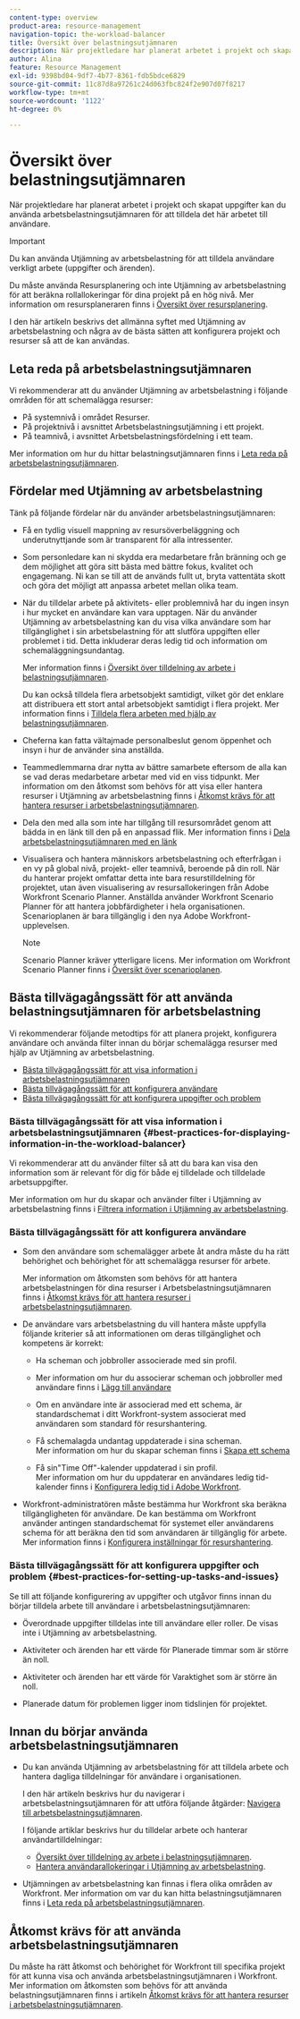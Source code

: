 ```yaml
---
content-type: overview
product-area: resource-management
navigation-topic: the-workload-balancer
title: Översikt över belastningsutjämnaren
description: När projektledare har planerat arbetet i projekt och skapat uppgifter kan du använda arbetsbelastningsutjämnaren för att tilldela arbetet till användare i dina team.
author: Alina
feature: Resource Management
exl-id: 9398bd04-9df7-4b77-8361-fdb5bdce6829
source-git-commit: 11c87d8a97261c24d063fbc824f2e907d07f8217
workflow-type: tm+mt
source-wordcount: '1122'
ht-degree: 0%

---
```


# Översikt över belastningsutjämnaren

<!--
<p>(NOTE: this is linked from the UI for the Workload Balancer page. DO NOT CHANGE TITLE OR LINK) </p>
-->

När projektledare har planerat arbetet i projekt och skapat uppgifter kan du använda arbetsbelastningsutjämnaren för att tilldela det här arbetet till användare.

>[!IMPORTANT]
>
>Du kan använda Utjämning av arbetsbelastning för att tilldela användare verkligt arbete (uppgifter och ärenden).
>
>Du måste använda Resursplanering och inte Utjämning av arbetsbelastning för att beräkna rollallokeringar för dina projekt på en hög nivå. Mer information om resursplaneraren finns i [Översikt över resursplanering](../../resource-mgmt/resource-planning/get-started-resource-planner.md).

I den här artikeln beskrivs det allmänna syftet med Utjämning av arbetsbelastning och några av de bästa sätten att konfigurera projekt och resurser så att de kan användas.

## Leta reda på arbetsbelastningsutjämnaren

<!--
<p>(NOTE: This will be taken out when all we will have is one tool - should be replaced by a blurb that says you can add this tool anywhere, in any custom tab, etc (long term dev promise)) </p>
-->

Vi rekommenderar att du använder Utjämning av arbetsbelastning i följande områden för att schemalägga resurser:

* På systemnivå i området Resurser.
* På projektnivå i avsnittet Arbetsbelastningsutjämning i ett projekt.
* På teamnivå, i avsnittet Arbetsbelastningsfördelning i ett team.

Mer information om hur du hittar belastningsutjämnaren finns i [Leta reda på arbetsbelastningsutjämnaren](../../resource-mgmt/workload-balancer/locate-workload-balancer.md).

## Fördelar med Utjämning av arbetsbelastning

Tänk på följande fördelar när du använder arbetsbelastningsutjämnaren:

<!--
<p> Add about the what-if scenarios as a benefit when they become available </p>
-->

* Få en tydlig visuell mappning av resursöverbeläggning och underutnyttjande som är transparent för alla intressenter.
* Som personledare kan ni skydda era medarbetare från bränning och ge dem möjlighet att göra sitt bästa med bättre fokus, kvalitet och engagemang. Ni kan se till att de används fullt ut, bryta vattentäta skott och göra det möjligt att anpassa arbetet mellan olika team.
* När du tilldelar arbete på aktivitets- eller problemnivå har du ingen insyn i hur mycket en användare kan vara upptagen. När du använder Utjämning av arbetsbelastning kan du visa vilka användare som har tillgänglighet i sin arbetsbelastning för att slutföra uppgiften eller problemet i tid. Detta inkluderar deras ledig tid och information om schemaläggningsundantag.

   Mer information finns i [Översikt över tilldelning av arbete i belastningsutjämnaren](../../resource-mgmt/workload-balancer/assign-work-in-workload-balancer.md).

   Du kan också tilldela flera arbetsobjekt samtidigt, vilket gör det enklare att distribuera ett stort antal arbetsobjekt samtidigt i flera projekt. Mer information finns i [Tilldela flera arbeten med hjälp av belastningsutjämnaren](../../resource-mgmt/workload-balancer/assign-work-in-workload-balancer-in-bulk.md).

* Cheferna kan fatta vältajmade personalbeslut genom öppenhet och insyn i hur de använder sina anställda.
* Teammedlemmarna drar nytta av bättre samarbete eftersom de alla kan se vad deras medarbetare arbetar med vid en viss tidpunkt. Mer information om den åtkomst som behövs för att visa eller hantera resurser i Utjämning av arbetsbelastning finns i [Åtkomst krävs för att hantera resurser i arbetsbelastningsutjämnaren](../../resource-mgmt/workload-balancer/access-needed-manage-resources-balancer.md).
* Dela den med alla som inte har tillgång till resursområdet genom att bädda in en länk till den på en anpassad flik. Mer information finns i [Dela arbetsbelastningsutjämnaren med en länk](../../resource-mgmt/workload-balancer/share-link-for-workload-balancer.md)
* Visualisera och hantera människors arbetsbelastning och efterfrågan i en vy på global nivå, projekt- eller teamnivå, beroende på din roll. När du hanterar projekt omfattar detta inte bara resurstilldelning för projektet, utan även visualisering av resursallokeringen från Adobe Workfront Scenario Planner. Anställda använder Workfront Scenario Planner för att hantera jobbfärdigheter i hela organisationen. Scenarioplanen är bara tillgänglig i den nya Adobe Workfront-upplevelsen.

   >[!NOTE]
   >
   >  Scenario Planner kräver ytterligare licens. Mer information om Workfront Scenario Planner finns i [Översikt över scenarioplanen](../../scenario-planner/scenario-planner-overview.md).


## Bästa tillvägagångssätt för att använda belastningsutjämnaren för arbetsbelastning

Vi rekommenderar följande metodtips för att planera projekt, konfigurera användare och använda filter innan du börjar schemalägga resurser med hjälp av Utjämning av arbetsbelastning.

* [Bästa tillvägagångssätt för att visa information i arbetsbelastningsutjämnaren](#best-practices-for-displaying-information-in-the-workload-balancer)
* [Bästa tillvägagångssätt för att konfigurera användare](#best-practices-for-setting-up-users)
* [Bästa tillvägagångssätt för att konfigurera uppgifter och problem](#best-practices-for-setting-up-tasks-and-issues)

### Bästa tillvägagångssätt för att visa information i arbetsbelastningsutjämnaren {#best-practices-for-displaying-information-in-the-workload-balancer}

Vi rekommenderar att du använder filter så att du bara kan visa den information som är relevant för dig för både ej tilldelade och tilldelade arbetsuppgifter.

Mer information om hur du skapar och använder filter i Utjämning av arbetsbelastning finns i [Filtrera information i Utjämning av arbetsbelastning](../../resource-mgmt/workload-balancer/filter-information-workload-balancer.md).

### Bästa tillvägagångssätt för att konfigurera användare

* Som den användare som schemalägger arbete åt andra måste du ha rätt behörighet och behörighet för att schemalägga resurser för arbete.

   Mer information om åtkomsten som behövs för att hantera arbetsbelastningen för dina resurser i Arbetsbelastningsutjämnaren finns i [Åtkomst krävs för att hantera resurser i arbetsbelastningsutjämnaren](../../resource-mgmt/workload-balancer/access-needed-manage-resources-balancer.md).

* De användare vars arbetsbelastning du vill hantera måste uppfylla följande kriterier så att informationen om deras tillgänglighet och kompetens är korrekt:

   * Ha scheman och jobbroller associerade med sin profil.
   * Mer information om hur du associerar scheman och jobbroller med användare finns i [Lägg till användare](../../administration-and-setup/add-users/create-and-manage-users/add-users.md)
   * Om en användare inte är associerad med ett schema, är standardschemat i ditt Workfront-system associerat med användaren som standard för resurshantering.
   * Få schemalagda undantag uppdaterade i sina scheman.\
      Mer information om hur du skapar scheman finns i [Skapa ett schema](../../administration-and-setup/set-up-workfront/configure-timesheets-schedules/create-schedules.md)

   * Få sin&quot;Time Off&quot;-kalender uppdaterad i sin profil.\
      Mer information om hur du uppdaterar en användares ledig tid-kalender finns i [Konfigurera ledig tid i Adobe Workfront](../../workfront-basics/manage-your-account-and-profile/configuring-your-user-profile/personal-time-overview.md).

      <!--   
     <div data-mc-conditions="QuicksilverOrClassic.Draft mode">   
     <p>(NOTE: Add another bullet for Costs, when this becomes available:</p>   
     <p>If you want to budget your resources by Cost, you must associate Job Roles with Cost/ Hr. rates. The cost associated with Job Roles assigned to users in your Resource Pools is used to calculate the Budgeted Labor Cost and the Budgeted Cost of the project.For more information about associating job roles with rates, see the article Creating and Managing Job Roles in the new Adobe Workfront experience.For more information about calculating Budgeted Labor Cost, see the article Calculating Budgeted Labor Cost in the new Adobe Workfront experience.For more information about calculating Budgeted Cost, see the article Calculating Budgeted Cost in .) </p>   
     </div>   
     -->

* Workfront-administratören måste bestämma hur Workfront ska beräkna tillgängligheten för användare. De kan bestämma om Workfront använder antingen standardschemat för systemet eller användarens schema för att beräkna den tid som användaren är tillgänglig för arbete. Mer information finns i [Konfigurera inställningar för resurshantering](../../administration-and-setup/set-up-workfront/configure-system-defaults/configure-resource-mgmt-preferences.md).

### Bästa tillvägagångssätt för att konfigurera uppgifter och problem {#best-practices-for-setting-up-tasks-and-issues}

Se till att följande konfigurering av uppgifter och utgåvor finns innan du börjar tilldela arbete till användare i arbetsbelastningsutjämnaren:

* Överordnade uppgifter tilldelas inte till användare eller roller. De visas inte i Utjämning av arbetsbelastning.
* Aktiviteter och ärenden har ett värde för Planerade timmar som är större än noll.

* Aktiviteter och ärenden har ett värde för Varaktighet som är större än noll.
* Planerade datum för problemen ligger inom tidslinjen för projektet.

## Innan du börjar använda arbetsbelastningsutjämnaren

* Du kan använda Utjämning av arbetsbelastning för att tilldela arbete och hantera dagliga tilldelningar för användare i organisationen.

   I den här artikeln beskrivs hur du navigerar i arbetsbelastningsutjämnaren för att utföra följande åtgärder: [Navigera till arbetsbelastningsutjämnaren](../workload-balancer/navigate-the-workload-balancer.md).

   I följande artiklar beskrivs hur du tilldelar arbete och hanterar användartilldelningar:

   * [Översikt över tilldelning av arbete i belastningsutjämnaren](../workload-balancer/assign-work-in-workload-balancer.md).
   * [Hantera användarallokeringar i Utjämning av arbetsbelastning](../workload-balancer/manage-user-allocations-workload-balancer.md).

* Utjämningen av arbetsbelastning kan finnas i flera olika områden av Workfront. Mer information om var du kan hitta belastningsutjämnaren finns i [Leta reda på arbetsbelastningsutjämnaren](../../resource-mgmt/workload-balancer/locate-workload-balancer.md).

## Åtkomst krävs för att använda arbetsbelastningsutjämnaren

Du måste ha rätt åtkomst och behörighet för Workfront till specifika projekt för att kunna visa och använda arbetsbelastningsutjämnaren i Workfront. Mer information om åtkomsten som behövs för att använda belastningsutjämnaren finns i artikeln [Åtkomst krävs för att hantera resurser i arbetsbelastningsutjämnaren](../../resource-mgmt/workload-balancer/access-needed-manage-resources-balancer.md).
